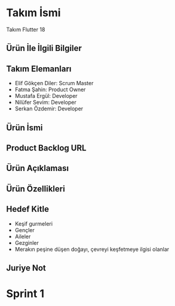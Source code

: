 # Takım İsmi

Takım Flutter 18

## Ürün İle İlgili Bilgiler

## Takım Elemanları
- Elif Gökçen Diler: Scrum Master
- Fatma Şahin: Product Owner
- Mustafa Ergül: Developer
- Nilüfer Sevim: Developer
- Serkan Özdemir: Developer

## Ürün İsmi

## Product Backlog URL

## Ürün Açıklaması

## Ürün Özellikleri

## Hedef Kitle
- Keşif gurmeleri
- Gençler
- Aileler
- Gezginler
- Merakın peşine düşen doğayı, çevreyi keşfetmeye 
ilgisi olanlar

## Juriye Not

# Sprint 1


